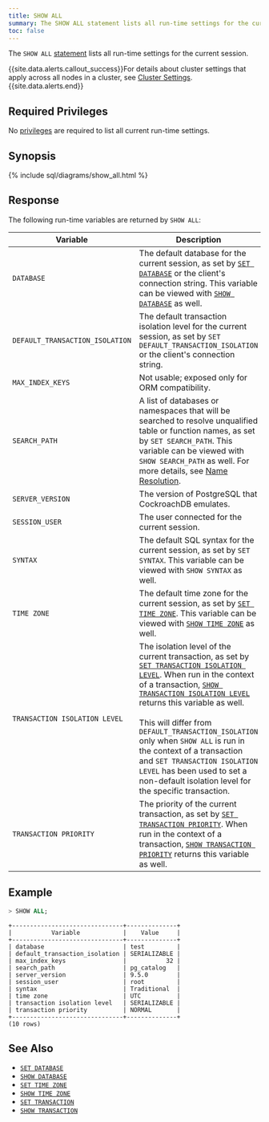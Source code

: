 ```yaml
---
title: SHOW ALL
summary: The SHOW ALL statement lists all run-time settings for the current session.
toc: false
---
```


The `SHOW ALL` [statement](sql-statements.html) lists all run-time settings for the current session.

{{site.data.alerts.callout_success}}For details about cluster settings that apply across all nodes in a cluster, see <a href="cluster-settings.html">Cluster Settings</a>.{{site.data.alerts.end}}

<div id="toc"></div>

## Required Privileges

No [privileges](privileges.html) are required to list all current run-time settings.

## Synopsis

{% include sql/diagrams/show_all.html %}

## Response

The following run-time variables are returned by `SHOW ALL`:

Variable | Description
------|------------
`DATABASE` | The default database for the current session, as set by [`SET DATABASE`](set-database.html) or the client's connection string. This variable can be viewed with [`SHOW DATABASE`](show-database.html) as well.
`DEFAULT_TRANSACTION_ISOLATION` | The default transaction isolation level for the current session, as set by `SET DEFAULT_TRANSACTION_ISOLATION` or the client's connection string.
`MAX_INDEX_KEYS` | Not usable; exposed only for ORM compatibility.
`SEARCH_PATH` | A list of databases or namespaces that will be searched to resolve unqualified table or function names, as set by `SET SEARCH_PATH`. This variable can be viewed with `SHOW SEARCH_PATH` as well. For more details, see [Name Resolution](sql-name-resolution.html).
`SERVER_VERSION` | The version of PostgreSQL that CockroachDB emulates.
`SESSION_USER` | The user connected for the current session.
`SYNTAX` | The default SQL syntax for the current session, as set by `SET SYNTAX`. This variable can be viewed with `SHOW SYNTAX` as well.
`TIME ZONE` | The default time zone for the current session, as set by [`SET TIME ZONE`](set-time-zone.html). This variable can be viewed with [`SHOW TIME ZONE`](show-time-zone.html) as well.
`TRANSACTION ISOLATION LEVEL` | The isolation level of the current transaction, as set by [`SET TRANSACTION ISOLATION LEVEL`](set-transaction.html). When run in the context of a transaction, [`SHOW TRANSACTION ISOLATION LEVEL`](show-transaction.html) returns this variable as well.<br><br>This will differ from `DEFAULT_TRANSACTION_ISOLATION` only when `SHOW ALL` is run in the context of a transaction and `SET TRANSACTION ISOLATION LEVEL` has been used to set a non-default isolation level for the specific transaction.
`TRANSACTION PRIORITY` | The priority of the current transaction, as set by [`SET TRANSACTION PRIORITY`](set-transaction.html). When run in the context of a transaction, [`SHOW TRANSACTION PRIORITY`](show-transaction.html) returns this variable as well.

## Example

~~~ sql
> SHOW ALL;
~~~

~~~
+-------------------------------+--------------+
|           Variable            |    Value     |
+-------------------------------+--------------+
| database                      | test         |
| default_transaction_isolation | SERIALIZABLE |
| max_index_keys                |           32 |
| search_path                   | pg_catalog   |
| server_version                | 9.5.0        |
| session_user                  | root         |
| syntax                        | Traditional  |
| time zone                     | UTC          |
| transaction isolation level   | SERIALIZABLE |
| transaction priority          | NORMAL       |
+-------------------------------+--------------+
(10 rows)
~~~

## See Also

- [`SET DATABASE`](set-database.html)
- [`SHOW DATABASE`](show-database.html)
- [`SET TIME ZONE`](set-time-zone.html)
- [`SHOW TIME ZONE`](show-time-zone.html)
- [`SET TRANSACTION`](set-transaction.html)
- [`SHOW TRANSACTION`](show-transaction.html)
